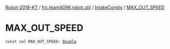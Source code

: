 [Robot-2018-KT](../../index.md) / [frc.team4096.robot.util](../index.md) / [IntakeConsts](index.md) / [MAX_OUT_SPEED](./-m-a-x_-o-u-t_-s-p-e-e-d.md)

# MAX_OUT_SPEED

`const val MAX_OUT_SPEED: `[`Double`](https://kotlinlang.org/api/latest/jvm/stdlib/kotlin/-double/index.html)
